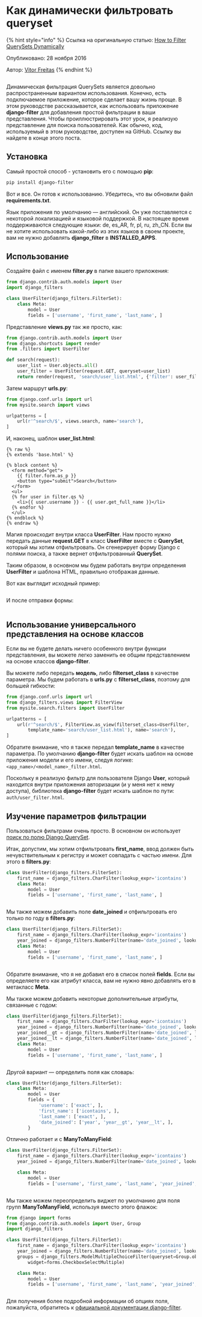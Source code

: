 # Как динамически фильтровать queryset

{% hint style="info" %}
Ссылка на оригинальную статью: [How to Filter QuerySets Dynamically](https://simpleisbetterthancomplex.com/tutorial/2016/11/28/how-to-filter-querysets-dynamically.html)

Опубликовано: 28 ноября 2016

Автор: [Vitor Freitas](https://simpleisbetterthancomplex.com/about/)
{% endhint %}

<figure><img src="../../.gitbook/assets/featured-filter.jpg" alt=""><figcaption></figcaption></figure>

Динамическая фильтрация QuerySets является довольно распространенным вариантом использования. Конечно, есть подключаемое приложение, которое сделает вашу жизнь проще. В этом руководстве рассказывается, как использовать приложение **django-filter** для добавления простой фильтрации в ваши представления. Чтобы проиллюстрировать этот урок, я реализую представление для поиска пользователей. Как обычно, код, используемый в этом руководстве, доступен на GitHub. Ссылку вы найдете в конце этого поста.

## Установка

Самый простой способ - установить его с помощью **pip**:

```bash
pip install django-filter
```

Вот и все. Он готов к использованию. Убедитесь, что вы обновили файл **requirements.txt**.

Язык приложения по умолчанию — английский. Он уже поставляется с некоторой локализацией и языковой поддержкой. В настоящее время поддерживаются следующие языки: de, es\_AR, fr, pl, ru, zh\_CN. Если вы не хотите использовать какой-либо из этих языков в своем проекте, вам не нужно добавлять **django\_filter** в **INSTALLED\_APPS**.

## Использование

Создайте файл с именем **filter.py** в папке вашего приложения:

```python
from django.contrib.auth.models import User
import django_filters

class UserFilter(django_filters.FilterSet):
    class Meta:
        model = User
        fields = ['username', 'first_name', 'last_name', ]
```

Представление **views.py** так же просто, как:

```python
from django.contrib.auth.models import User
from django.shortcuts import render
from .filters import UserFilter

def search(request):
    user_list = User.objects.all()
    user_filter = UserFilter(request.GET, queryset=user_list)
    return render(request, 'search/user_list.html', {'filter': user_filter})
```

Затем маршрут **urls.py**:

```python
from django.conf.urls import url
from mysite.search import views

urlpatterns = [
    url(r'^search/$', views.search, name='search'),
]
```

И, наконец, шаблон **user\_list.html**:

```django
{% raw %}
{% extends 'base.html' %}

{% block content %}
  <form method="get">
    {{ filter.form.as_p }}
    <button type="submit">Search</button>
  </form>
  <ul>
  {% for user in filter.qs %}
    <li>{{ user.username }} - {{ user.get_full_name }}</li>
  {% endfor %}
  </ul>
{% endblock %}
{% endraw %}
```

Магия происходит внутри класса **UserFilter**. Нам просто нужно передать данные **request.GET** в класс **UserFilter** вместе с **QuerySet**, который мы хотим отфильтровать. Он сгенерирует форму Django с полями поиска, а также вернет отфильтрованный **QuerySet**.

Таким образом, в основном мы будем работать внутри определения **UserFilter** и шаблона HTML, правильно отображая данные.

Вот как выглядит исходный пример:

<figure><img src="../../.gitbook/assets/filter1.png" alt=""><figcaption></figcaption></figure>

И после отправки формы:

<figure><img src="../../.gitbook/assets/filter2.png" alt=""><figcaption></figcaption></figure>

## Использование универсального представления на основе классов

Если вы не будете делать ничего особенного внутри функции представления, вы можете легко заменить ее общим представлением на основе классов **django-filter**.

Вы можете либо передать **модель**, либо **filterset\_class** в качестве параметра. Мы будем работать в **urls.py** с **filterset\_class**, поэтому для большей гибкости:

```python
from django.conf.urls import url
from django_filters.views import FilterView
from mysite.search.filters import UserFilter

urlpatterns = [
    url(r'^search/$', FilterView.as_view(filterset_class=UserFilter,
        template_name='search/user_list.html'), name='search'),
]
```

Обратите внимание, что я также передал **template\_name** в качестве параметра. По умолчанию **django-filter** будет искать шаблон на основе приложения модели и его имени, следуя логике: `<app_name>/<model_name>_filter.html`.

Поскольку я реализую фильтр для пользователя Django **User**, который находится внутри приложения авторизации (и у меня нет к нему доступа), библиотека **django-filter** будет искать шаблон по пути: `auth/user_filter.html`.

## Изучение параметров фильтрации

Пользоваться фильтрами очень просто. В основном он использует [поиск по полю Django QuerySet](https://docs.djangoproject.com/en/dev/ref/models/querysets/#field-lookups).

Итак, допустим, мы хотим отфильтровать **first\_name**, ввод должен быть нечувствительным к регистру и может совпадать с частью имени. Для этого в **filters.py**:

```python
class UserFilter(django_filters.FilterSet):
    first_name = django_filters.CharFilter(lookup_expr='icontains')
    class Meta:
        model = User
        fields = ['username', 'first_name', 'last_name', ]
```

<figure><img src="../../.gitbook/assets/filter3.png" alt=""><figcaption></figcaption></figure>

Мы также можем добавить поле **date\_joined** и отфильтровать его только по году в **filters.py**:

```python
class UserFilter(django_filters.FilterSet):
    first_name = django_filters.CharFilter(lookup_expr='icontains')
    year_joined = django_filters.NumberFilter(name='date_joined', lookup_expr='year')
    class Meta:
        model = User
        fields = ['username', 'first_name', 'last_name', ]
```

<figure><img src="../../.gitbook/assets/filter4.png" alt=""><figcaption></figcaption></figure>

Обратите внимание, что я не добавил его в список полей **fields**. Если вы определяете его как атрибут класса, вам не нужно явно добавлять его в метакласс **Meta**.

Мы также можем добавить некоторые дополнительные атрибуты, связанные с годом:

```python
class UserFilter(django_filters.FilterSet):
    first_name = django_filters.CharFilter(lookup_expr='icontains')
    year_joined = django_filters.NumberFilter(name='date_joined', lookup_expr='year')
    year_joined__gt = django_filters.NumberFilter(name='date_joined', lookup_expr='year__gt')
    year_joined__lt = django_filters.NumberFilter(name='date_joined', lookup_expr='year__lt')
    class Meta:
        model = User
        fields = ['username', 'first_name', 'last_name', ]
```

<figure><img src="../../.gitbook/assets/filter5.png" alt=""><figcaption></figcaption></figure>

Другой вариант — определить поля как словарь:

```python
class UserFilter(django_filters.FilterSet):
    class Meta:
        model = User
        fields = {
            'username': ['exact', ],
            'first_name': ['icontains', ],
            'last_name': ['exact', ],
            'date_joined': ['year', 'year__gt', 'year__lt', ],
        }
```

Отлично работает и с **ManyToManyField**:

```python
class UserFilter(django_filters.FilterSet):
    first_name = django_filters.CharFilter(lookup_expr='icontains')
    year_joined = django_filters.NumberFilter(name='date_joined', lookup_expr='year')

    class Meta:
        model = User
        fields = ['username', 'first_name', 'last_name', 'year_joined', 'groups']
```

<figure><img src="../../.gitbook/assets/filter6.png" alt=""><figcaption></figcaption></figure>

Мы также можем переопределить виджет по умолчанию для поля групп **ManyToManyField**, используя вместо этого флажок:

```python
from django import forms
from django.contrib.auth.models import User, Group
import django_filters

class UserFilter(django_filters.FilterSet):
    first_name = django_filters.CharFilter(lookup_expr='icontains')
    year_joined = django_filters.NumberFilter(name='date_joined', lookup_expr='year')
    groups = django_filters.ModelMultipleChoiceFilter(queryset=Group.objects.all(),
        widget=forms.CheckboxSelectMultiple)

    class Meta:
        model = User
        fields = ['username', 'first_name', 'last_name', 'year_joined', 'groups']
```

<figure><img src="../../.gitbook/assets/filter7.png" alt=""><figcaption></figcaption></figure>

Для получения более подробной информации об опциях поля, пожалуйста, обратитесь к [официальной документации django-filter](https://django-filter.readthedocs.io/).
